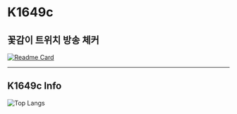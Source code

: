 # K1649c

## 꽃감이 트위치 방송 체커

[![Readme Card](https://github-readme-stats.vercel.app/api/pin/?username=K1649c&repo=FlowerGam0326)](https://github.com/K1649c/FlowerGam0326#flowergam0326)

----

## K1649c Info

![Top Langs](https://github-readme-stats.vercel.app/api/top-langs/?username=K1649c&layout=compact)
